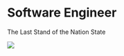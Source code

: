 # Software Engineer

The Last Stand of the Nation State

![](https://visitor-badge.laobi.icu/badge?page_id=0xFloyd)
